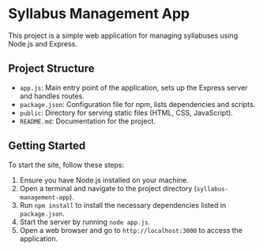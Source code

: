 # Syllabus Management App

This project is a simple web application for managing syllabuses using Node.js and Express.

## Project Structure

- `app.js`: Main entry point of the application, sets up the Express server and handles routes.
- `package.json`: Configuration file for npm, lists dependencies and scripts.
- `public`: Directory for serving static files (HTML, CSS, JavaScript).
- `README.md`: Documentation for the project.

## Getting Started

To start the site, follow these steps:

1. Ensure you have Node.js installed on your machine.
2. Open a terminal and navigate to the project directory (`syllabus-management-app`).
3. Run `npm install` to install the necessary dependencies listed in `package.json`.
4. Start the server by running `node app.js`.
5. Open a web browser and go to `http://localhost:3000` to access the application.